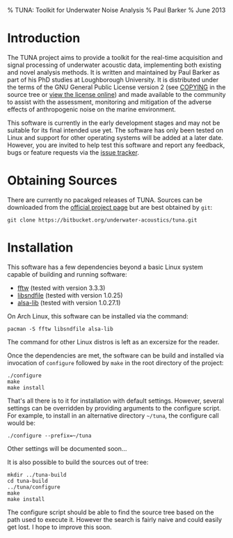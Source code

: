 % TUNA: Toolkit for Underwater Noise Analysis
% Paul Barker
% June 2013

# Introduction

The TUNA project aims to provide a toolkit for the real-time acquisition and
signal processing of underwater acoustic data, implementing both existing and
novel analysis methods. It is written and maintained by Paul Barker as part of
his PhD studies at Loughborough University. It is distributed under the terms of
the GNU General Public License version 2 (see [COPYING][GPL-local] in the source 
tree or [view the license online][GPL-online]) and made available to the 
community to assist with the assessment, monitoring and mitigation of the 
adverse effects of anthropogenic noise on the marine environment.

This software is currently in the early development stages and may not be 
suitable for its final intended use yet. The software has only been tested on 
Linux and support for other operating systems will be added at a later date. 
However, you are invited to help test this software and report any feedback, 
bugs or feature requests via the [issue tracker].

# Obtaining Sources

There are currently no pacakged releases of TUNA. Sources can be downloaded from 
the [official project page] but are best obtained by `git`:

	git clone https://bitbucket.org/underwater-acoustics/tuna.git

# Installation

This software has a few dependencies beyond a basic Linux system capable of 
building and running software:

- [fftw] (tested with version 3.3.3)
- [libsndfile] (tested with version 1.0.25)
- [alsa-lib] (tested with version 1.0.27.1)

On Arch Linux, this software can be installed via the command:

	pacman -S fftw libsndfile alsa-lib

The command for other Linux distros is left as an excersize for the reader.

Once the dependencies are met, the software can be build and installed via 
invocation of `configure` followed by `make` in the root directory of the 
project:

	./configure
	make
	make install

That's all there is to it for installation with default settings. However, 
several settings can be overridden by providing arguments to the configure 
script. For example, to install in an alternative directory `~/tuna`, the 
configure call would be:

	./configure --prefix=~/tuna

Other settings will be documented soon...

It is also possible to build the sources out of tree:

	mkdir ../tuna-build
	cd tuna-build
	../tuna/configure
	make
	make install

The configure script should be able to find the source tree based on the path 
used to execute it. However the search is fairly naive and could easily get 
lost. I hope to improve this soon.

[GPL-local]: COPYING
[GPL-online]:http://www.gnu.org/licenses/gpl-2.0.html
[issue tracker]: https://bitbucket.org/underwater-acoustics/tuna/issues
[fftw]: http://www.fftw.org/
[libsndfile]: http://www.mega-nerd.com/libsndfile/
[alsa-lib]: http://www.alsa-project.org/
[official project page]: https://bitbucket.org/underwater-acoustics/tuna
